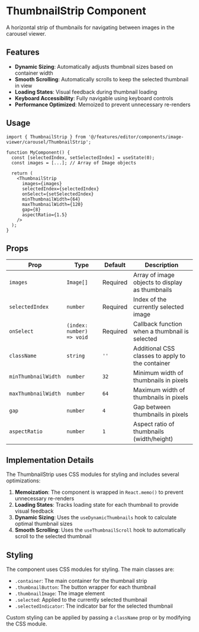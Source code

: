 # ThumbnailStrip Component

A horizontal strip of thumbnails for navigating between images in the carousel viewer.

## Features

- **Dynamic Sizing**: Automatically adjusts thumbnail sizes based on container width
- **Smooth Scrolling**: Automatically scrolls to keep the selected thumbnail in view
- **Loading States**: Visual feedback during thumbnail loading
- **Keyboard Accessibility**: Fully navigable using keyboard controls
- **Performance Optimized**: Memoized to prevent unnecessary re-renders

## Usage

```tsx
import { ThumbnailStrip } from '@/features/editor/components/image-viewer/carousel/ThumbnailStrip';

function MyComponent() {
  const [selectedIndex, setSelectedIndex] = useState(0);
  const images = [...]; // Array of Image objects

  return (
    <ThumbnailStrip
      images={images}
      selectedIndex={selectedIndex}
      onSelect={setSelectedIndex}
      minThumbnailWidth={64}
      maxThumbnailWidth={120}
      gap={8}
      aspectRatio={1.5}
    />
  );
}
```

## Props

| Prop | Type | Default | Description |
|------|------|---------|-------------|
| `images` | `Image[]` | Required | Array of image objects to display as thumbnails |
| `selectedIndex` | `number` | Required | Index of the currently selected image |
| `onSelect` | `(index: number) => void` | Required | Callback function when a thumbnail is selected |
| `className` | `string` | `''` | Additional CSS classes to apply to the container |
| `minThumbnailWidth` | `number` | `32` | Minimum width of thumbnails in pixels |
| `maxThumbnailWidth` | `number` | `64` | Maximum width of thumbnails in pixels |
| `gap` | `number` | `4` | Gap between thumbnails in pixels |
| `aspectRatio` | `number` | `1` | Aspect ratio of thumbnails (width/height) |

## Implementation Details

The ThumbnailStrip uses CSS modules for styling and includes several optimizations:

1. **Memoization**: The component is wrapped in `React.memo()` to prevent unnecessary re-renders
2. **Loading States**: Tracks loading state for each thumbnail to provide visual feedback
3. **Dynamic Sizing**: Uses the `useDynamicThumbnails` hook to calculate optimal thumbnail sizes
4. **Smooth Scrolling**: Uses the `useThumbnailScroll` hook to automatically scroll to the selected thumbnail

## Styling

The component uses CSS modules for styling. The main classes are:

- `.container`: The main container for the thumbnail strip
- `.thumbnailButton`: The button wrapper for each thumbnail
- `.thumbnailImage`: The image element
- `.selected`: Applied to the currently selected thumbnail
- `.selectedIndicator`: The indicator bar for the selected thumbnail

Custom styling can be applied by passing a `className` prop or by modifying the CSS module. 